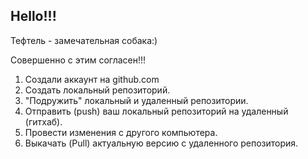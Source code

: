 ## Hello!!!

Тефтель - замечательная собака:)

Совершенно с этим согласен!!!

1. Создали аккаунт на github.com
2. Создать локальный репозиторий.
3. "Подружить" локальный и удаленный репозитории.
4. Отправить (push) ваш локальный репозиторий на удаленный (гитхаб).
5. Провести изменения с другого компьютера.
6. Выкачать (Pull) актуальную версию с удаленного  репозитория.